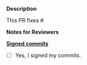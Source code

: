 **Description**

This PR fixes #

**Notes for Reviewers**


**[Signed commits](https://github.com/meshery/meshery/blob/master/CONTRIBUTING.md#signing-off-on-commits-developer-certificate-of-origin)**
- [ ] Yes, I signed my commits.
 

<!--
Thank you for contributing to Layer5 projects! 

Contributing Conventions:

1. Include descriptive PR titles with [<component-name>] prepended.
2. Build and test your changes before submitting a PR. 
3. Sign your commits

By following the community's contribution conventions upfront, the review process will 
be accelerated and your PR merged more quickly.
-->
